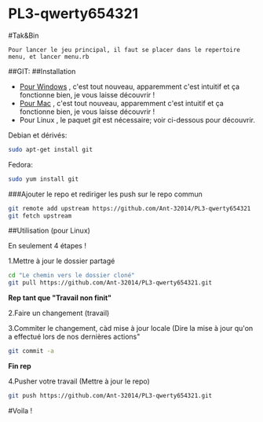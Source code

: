 # PL3-qwerty654321


#Tak&Bin

	Pour lancer le jeu principal, il faut se placer dans le repertoire menu, et lancer menu.rb






##GIT:
##Installation

* [Pour Windows] , c'est tout nouveau, apparemment c'est intuitif et ça fonctionne bien, je vous laisse découvrir !
* [Pour Mac] , c'est tout nouveau, apparemment c'est intuitif et ça fonctionne bien, je vous laisse découvrir !
* Pour Linux , le paquet _git_ est nécessaire; voir ci-dessous pour découvrir.

Debian et dérivés:
```Bash
sudo apt-get install git
```
Fedora:
```Bash
sudo yum install git
```

[Pour Windows]: http://windows.github.com
[Pour Mac]: http://mac.github.com

###Ajouter le repo et rediriger les push sur le repo commun

```Bash
git remote add upstream https://github.com/Ant-32014/PL3-qwerty654321
git fetch upstream
```

##Utilisation (pour Linux)

En seulement 4 étapes !

1.Mettre à jour le dossier partagé

```Bash
cd "Le chemin vers le dossier cloné"
git pull https://github.com/Ant-32014/PL3-qwerty654321.git
```
**Rep tant que "Travail non finit"**

2.Faire un changement (travail)

3.Commiter le changement, càd mise à jour locale (Dire la mise à jour qu'on a effectué lors de nos dernières actions"
```Bash
git commit -a
```
**Fin rep**

4.Pusher votre travail (Mettre à jour le repo)
```Bash
git push https://github.com/Ant-32014/PL3-qwerty654321.git
```

#Voila !
